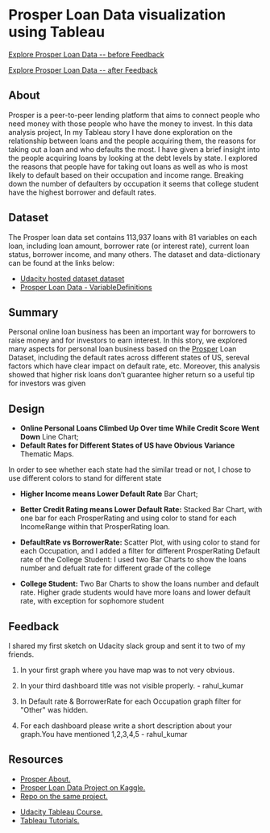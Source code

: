 # Prosper Loan Data visualization using Tableau

[Explore Prosper Loan Data -- before Feedback](https://public.tableau.com/profile/abdullah1192#!/vizhome/ProsperLoanDataVisualization-V1/Story?publish=yes)

[Explore Prosper Loan Data -- after Feedback](https://public.tableau.com/profile/abdullah1192#!/vizhome/ProsperLoanDataVisualization-V1/StoryV2?publish=yes)

## About

Prosper is a peer-to-peer lending platform that aims to connect people who need money with those people who have the money to invest. In this data analysis project, In my Tableau story I have done exploration on the relationship between loans and the people acquiring them, the reasons for taking out a loan and who defaults the most. I have given a brief insight into the people acquiring loans by looking at the debt levels by state. I explored the reasons that people have for taking out loans as well as who is most likely to default based on their occupation and income range. Breaking down the number of defaulters by occupation it seems that college student have the highest borrower and default rates.

## Dataset

The Prosper loan data set contains 113,937 loans with 81 variables on each loan,
including loan amount, borrower rate (or interest rate), current loan status,
borrower income, and many others. The dataset and data-dictionary can be found at the links below:

* [Udacity hosted dataset dataset](https://s3.amazonaws.com/udacity-hosted-downloads/ud651/prosperLoanData.csv)
* [Prosper Loan Data - VariableDefinitions](https://docs.google.com/spreadsheets/d/1gDyi_L4UvIrLTEC6Wri5nbaMmkGmLQBk-Yx3z0XDEtI/edit#gid=0)

## Summary

Personal online loan business has been an important way for borrowers to raise money and for investors to earn interest. In this story, we explored many aspects for personal loan business based on the [Prosper](https://www.prosper.com/plp/about/contact-us/) Loan Dataset, including the default rates across different states of US, sereval factors which have clear impact on default rate, etc. Moreover, this analysis showed that higher risk loans don’t guarantee higher return so a useful tip for investors was given

## Design

* **Online Personal Loans Climbed Up Over time While Credit Score Went Down** Line Chart;
* **Default Rates for Different States of US have Obvious Variance** Thematic Maps.

In order to see whether each state had the similar tread or not, I chose to use different colors to stand for different state

* **Higher Income means Lower Default Rate** Bar Chart;

* **Better Credit Rating means Lower Default Rate:** Stacked Bar Chart, with one bar for each ProsperRating and using color to stand for each IncomeRange within that ProsperRating loan.

* **DefaultRate vs BorrowerRate:** Scatter Plot, with using color to stand for each Occupation, and I added a filter for different ProsperRating
  Default rate of the College Student: I used two Bar Charts to show the loans number and defualt rate for different grade of the college
* **College Student:** Two Bar Charts to show the loans number and default rate.
  Higher grade students would have more loans and lower default rate, with exception for sophomore student

## Feedback

I shared my first sketch on Udacity slack group and sent it to two of my friends.

1.  In your first graph where you have map was to not very obvious.

2.  In your third dashboard title was not visible properly. - rahul_kumar

3.  In Default rate & BorrowerRate for each Occupation graph filter for "Other" was hidden.

4.  For each dashboard please write a short description about your graph.You have mentioned 1,2,3,4,5 - rahul_kumar

## Resources

* [Prosper About.](https://www.prosper.com/plp/about/contact-us/)
* [Prosper Loan Data Project on Kaggle.](https://www.kaggle.com/jschnessl/prosperloans)
* [Repo on the same project.](https://github.com/yajiez/create-tableau-story)

- [Udacity Tableau Course.](https://www.udacity.com/course/data-visualization-in-tableau--ud1006)
- [Tableau Tutorials.](https://www.tableau.com/learn/training)
